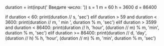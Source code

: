 duration = int(input(' Введите число: '))
s = 1
m = 60
h = 3600
d = 86400

if duration < 60:
  print(duration // s, 'sec')
elif duration > 59 and duration < 3600:
  print(duration // m, ' min ', duration % m, 'sec')
elif duration > 3599 and duration < 86400:
  print(duration // h, 'hour', (duration // m) % m, 'min', duration % m, 'sec')
elif duration >= 86400:
  print(duration // d, 'day', (duration // h) % h, 'hour', (duration // m) % m, 'min', duration % m, 'sec')
  
